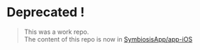 # Deprecated !

> This was a work repo.  
> The content of this repo is now in [SymbiosisApp/app-iOS](https://github.com/SymbiosisApp/app-iOS)
